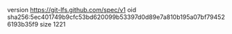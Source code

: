 version https://git-lfs.github.com/spec/v1
oid sha256:5ec401749b9cfc53bd620099b53397d0d89e7a810b195a07bf794526193b35f9
size 1221
